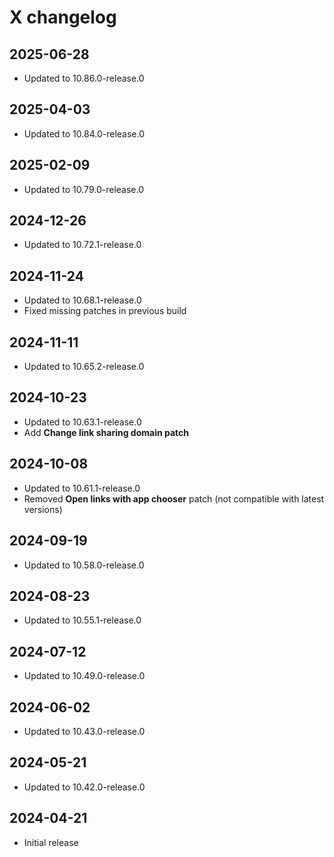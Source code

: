 # X changelog

## 2025-06-28
- Updated to 10.86.0-release.0

## 2025-04-03
- Updated to 10.84.0-release.0

## 2025-02-09
- Updated to 10.79.0-release.0

## 2024-12-26
- Updated to 10.72.1-release.0

## 2024-11-24
- Updated to 10.68.1-release.0
- Fixed missing patches in previous build

## 2024-11-11
- Updated to 10.65.2-release.0

## 2024-10-23
- Updated to 10.63.1-release.0
- Add **Change link sharing domain patch**

## 2024-10-08
- Updated to 10.61.1-release.0
- Removed **Open links with app chooser** patch (not compatible with latest versions)

## 2024-09-19
- Updated to 10.58.0-release.0

## 2024-08-23
- Updated to 10.55.1-release.0

## 2024-07-12
- Updated to 10.49.0-release.0

## 2024-06-02
- Updated to 10.43.0-release.0

## 2024-05-21
- Updated to 10.42.0-release.0

## 2024-04-21
- Initial release
